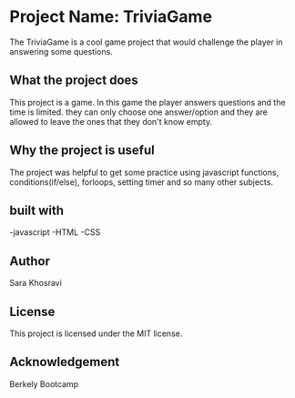 # Project Name: TriviaGame
The TriviaGame is a cool game project that would challenge the player in answering some questions.

## What the project does
This project is a game. In this game the player answers questions and the time is limited. they can only choose one answer/option and they are allowed to leave the ones that they don't know empty.

## Why the project is useful
The project was helpful to get some practice using javascript functions, conditions(if/else), forloops, setting timer and so many other subjects.
## built with
-javascript
-HTML
-CSS

## Author
 Sara Khosravi
## License
This project is licensed under the MIT license.

## Acknowledgement
Berkely Bootcamp
